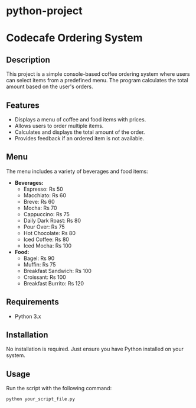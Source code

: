 # python-project
# Codecafe Ordering System

## Description
This project is a simple console-based coffee ordering system where users can select items from a predefined menu. The program calculates the total amount based on the user's orders.

## Features
- Displays a menu of coffee and food items with prices.
- Allows users to order multiple items.
- Calculates and displays the total amount of the order.
- Provides feedback if an ordered item is not available.

## Menu
The menu includes a variety of beverages and food items:
- **Beverages:**
  - Espresso: Rs 50
  - Macchiato: Rs 60
  - Breve: Rs 60
  - Mocha: Rs 70
  - Cappuccino: Rs 75
  - Daily Dark Roast: Rs 80
  - Pour Over: Rs 75
  - Hot Chocolate: Rs 80
  - Iced Coffee: Rs 80
  - Iced Mocha: Rs 100
- **Food:**
  - Bagel: Rs 90
  - Muffin: Rs 75
  - Breakfast Sandwich: Rs 100
  - Croissant: Rs 100
  - Breakfast Burrito: Rs 120

## Requirements
- Python 3.x

## Installation
No installation is required. Just ensure you have Python installed on your system.

## Usage
Run the script with the following command:
```bash
python your_script_file.py
